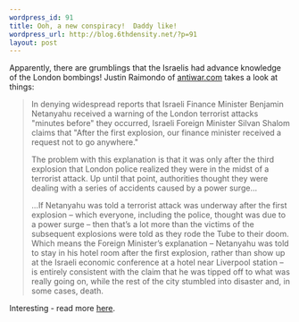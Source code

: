 ```yaml
--- 
wordpress_id: 91
title: Ooh, a new conspiracy!  Daddy like!
wordpress_url: http://blog.6thdensity.net/?p=91
layout: post
---
```

<p>Apparently, there are grumblings that the Israelis had advance knowledge of the London bombings!  Justin Raimondo of <a href="http://www.antiwar.com/blog/">antiwar.com</a> takes a look at things:<blockquote><p>In denying widespread reports that Israeli Finance Minister Benjamin Netanyahu received a warning of the London terrorist attacks "minutes before" they occurred, Israeli Foreign Minister Silvan Shalom claims that "After the first explosion, our finance minister received a request not to go anywhere."</p><p>The problem with this explanation is that it was only after the third explosion that London police realized they were in the midst of a terrorist attack. Up until that point, authorities thought they were dealing with a series of accidents caused by a power surge...</p><p>...If Netanyahu was told a terrorist attack was underway after the first explosion – which everyone, including the police, thought was due to a power surge – then that’s a lot more than the victims of the subsequent explosions were told as they rode the Tube to their doom. Which means the Foreign Minister’s explanation – Netanyahu was told to stay in his hotel room after the first explosion, rather than show up at the Israeli economic conference at a hotel near Liverpool station – is entirely consistent with the claim that he was tipped off to what was really going on, while the rest of the city stumbled into disaster and, in some cases, death.</p></blockquote></p><p>Interesting - read more <a href="http://www.antiwar.com/blog/comments.php?id=P2206_0_1_0">here</a>.</p>
